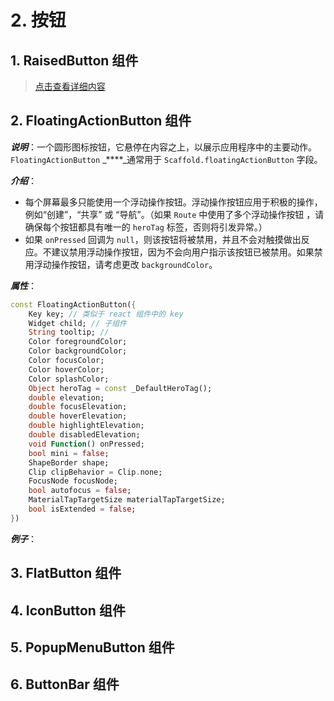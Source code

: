 # 2. 按钮

## 1. RaisedButton 组件

> [点击查看详细内容](../../ji-chu-zu-jian/ji-chu-zu-jian.md#7-raisedbutton-zu-jian)

## 2. FloatingActionButton 组件

_**说明**_：一个圆形图标按钮，它悬停在内容之上，以展示应用程序中的主要动作。`FloatingActionButton` _****_通常用于 `Scaffold.floatingActionButton` 字段。

_**介绍**_：

* 每个屏幕最多只能使用一个浮动操作按钮。浮动操作按钮应用于积极的操作，例如“创建”，“共享” 或 “导航”。（如果 `Route` 中使用了多个浮动操作按钮 ，请确保每个按钮都具有唯一的 `heroTag` 标签，否则将引发异常。）
* 如果 `onPressed` 回调为 `null`，则该按钮将被禁用，并且不会对触摸做出反应。不建议禁用浮动操作按钮，因为不会向用户指示该按钮已被禁用。如果禁用浮动操作按钮，请考虑更改 `backgroundColor`。

_**属性**_：

```dart
const FloatingActionButton({
    Key key; // 类似于 react 组件中的 key
    Widget child; // 子组件
    String tooltip; // 
    Color foregroundColor;
    Color backgroundColor;
    Color focusColor;
    Color hoverColor;
    Color splashColor;
    Object heroTag = const _DefaultHeroTag();
    double elevation;
    double focusElevation;
    double hoverElevation;
    double highlightElevation;
    double disabledElevation;
    void Function() onPressed;
    bool mini = false;
    ShapeBorder shape;
    Clip clipBehavior = Clip.none;
    FocusNode focusNode;
    bool autofocus = false;
    MaterialTapTargetSize materialTapTargetSize;
    bool isExtended = false;
})
```

_**例子**_：

## 3. FlatButton 组件

## 4. IconButton 组件

## 5. PopupMenuButton 组件

## 6. ButtonBar 组件

